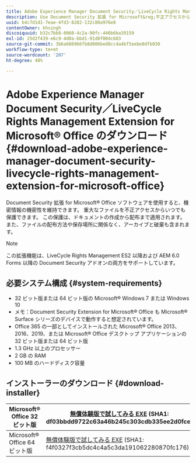```yaml
---
title: Adobe Experience Manager Document Security／LiveCycle Rights Management Extension for Microsoft® Office のダウンロード
description: Use Document Security 拡張 for Microsoft&reg;不正アクセスから重大なファイルを保護するOfficeソフトウェア
uuid: b4c7d1d1-7eae-4fd3-8282-132c80a976e8
contentOwner: khsingh
discoiquuid: b32c7bb8-0060-4c2a-90fc-446b6ba39159
exl-id: 25d2f439-e6c9-4d0a-bbd1-91d0f00dc683
source-git-commit: 3b6a686966fb8d006bed8cc4a4bf5eebe0dfb030
workflow-type: tm+mt
source-wordcount: '207'
ht-degree: 48%

---
```


# Adobe Experience Manager Document Security／LiveCycle Rights Management Extension for Microsoft® Office のダウンロード {#download-adobe-experience-manager-document-security-livecycle-rights-management-extension-for-microsoft-office}

Document Security 拡張 for Microsoft® Office ソフトウェアを使用すると、機密情報の機密性を維持できます。 重大なファイルを不正アクセスからいつでも保護できます。 この保護は、ドキュメントの作成から配布まで適用されます。 また、ファイルの配布方法や保存場所に関係なく、アーカイブと破棄も含まれます。

>[!NOTE]
>
>この拡張機能は、LiveCycle Rights Management ES2 以降および AEM 6.0 Forms 以降の Document Security アドオンの両方をサポートしています。

## 必要システム構成 {#system-requirements}

* 32 ビット版または 64 ビット版の Microsoft® Windows 7 または Windows 10
* メモ：Document Security Extension for Microsoft® Office も Microsoft® Surface シリーズのデバイスで動作すると想定されています。
* Office 365 の一部としてインストールされた Microsoft® Office 2013、2016、2019、または Microsoft® Office デスクトップ アプリケーションの 32 ビット版または 64 ビット版
* 1.3 GHz 以上のプロセッサー
* 2 GB の RAM
* 100 MB のハードディスク容量

## インストーラーのダウンロード {#download-installer}

| Microsoft® Office 32 ビット版 | [無償体験版で試してみる EXE](https://download.macromedia.com/pub/livecycle/policyserver/DocumentSecurityExtensionforMicrosoftOffice.exe) (SHA1: df03bbdd9722c63a46b245c303cdb335ee2d0fce) | [MSI](https://download.macromedia.com/pub/livecycle/policyserver/DocumentSecurityExtensionforMicrosoftOffice.zip) 無償体験版で試してみる (SHA1: e70661f72ba640c37911c6d17d520ceaf84c2122) |
|---|---|---|
| Microsoft® Office 64 ビット版 | [無償体験版で試してみる EXE](https://download.macromedia.com/pub/livecycle/policyserver/DocumentSecurityExtensionforMicrosoftOffice64.exe) (SHA1: f4f0327f3cb5dc4c4a5c3da191062280870fc176) | [MSI](https://download.macromedia.com/pub/livecycle/policyserver/DocumentSecurityExtensionforMicrosoftOffice64.zip) 無償体験版で試してみる (SHA1: 73f408f860143008915ee86b13edd0e76789b4fc) |
